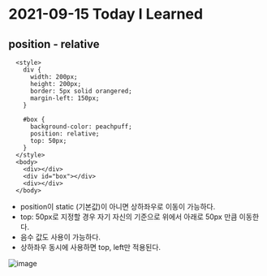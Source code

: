 # 2021-09-15 Today I Learned

## position - relative
~~~
  <style>
    div {
      width: 200px;
      height: 200px;
      border: 5px solid orangered;
      margin-left: 150px;
    }

    #box {
      background-color: peachpuff;
      position: relative;
      top: 50px;
    }
  </style>
  <body>
    <div></div>
    <div id="box"></div>
    <div></div>
  </body>
~~~
* position이 static (기본값)이 아니면 상하좌우로 이동이 가능하다.
* top: 50px로 지정할 경우 자기 자신의 기준으로 위에서 아래로 50px 만큼 이동한다.  
* 음수 값도 사용이 가능하다. 
* 상하좌우 동시에 사용하면 top, left만 적용된다.

![image](https://user-images.githubusercontent.com/58898466/133396685-6c566f2b-bb11-4bec-8e36-52b839f8bd42.png)
